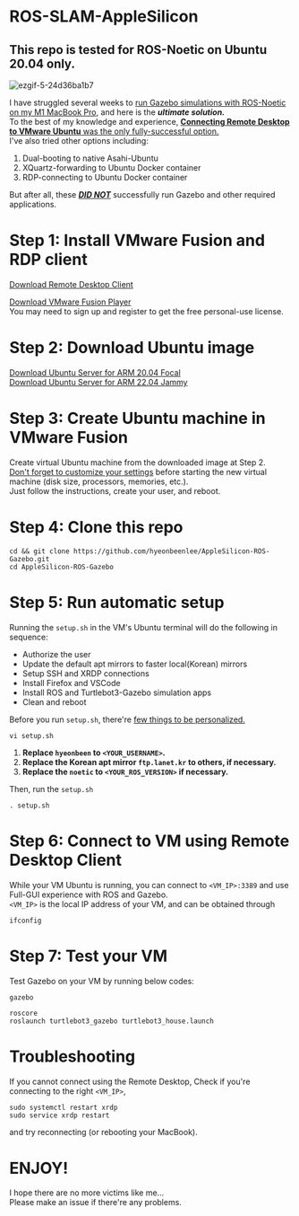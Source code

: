 # ROS-SLAM-AppleSilicon
## This repo is tested for ROS-Noetic on Ubuntu 20.04 only.

![ezgif-5-24d36ba1b7](https://github.com/hyeonbeenlee/ROS-Gazebo-AppleSilicon/assets/78078652/877d4774-f2b2-45ef-ae69-ed8482bd5a10)


I have struggled several weeks to <ins>run Gazebo simulations with ROS-Noetic on my M1 MacBook Pro</ins>, and here is the ***ultimate solution.***  
To the best of my knowledge and experience, <ins>**Connecting Remote Desktop to VMware Ubuntu** was the only fully-successful option.</ins>  
I've also tried other options including:   
1. Dual-booting to native Asahi-Ubuntu
2. XQuartz-forwarding to Ubuntu Docker container
3. RDP-connecting to Ubuntu Docker container

But after all, these <ins>***DID NOT***</ins> successfully run Gazebo and other required applications.

# Step 1: Install VMware Fusion and RDP client
[Download Remote Desktop Client](https://apps.apple.com/kr/app/microsoft-remote-desktop/id1295203466?l=en-GB&mt=12)  

[Download VMware Fusion Player](https://www.vmware.com/products/fusion/fusion-evaluation.html)  
You may need to sign up and register to get the free personal-use license.


# Step 2: Download Ubuntu image
[Download Ubuntu Server for ARM 20.04 Focal](https://cdimage.ubuntu.com/releases/focal/release/ubuntu-20.04.5-live-server-arm64.iso)  
[Download Ubuntu Server for ARM 22.04 Jammy](https://cdimage.ubuntu.com/releases/22.04/release/ubuntu-22.04.3-live-server-arm64.iso)

# Step 3: Create Ubuntu machine in VMware Fusion
Create virtual Ubuntu machine from the downloaded image at Step 2.  
<ins>Don't forget to customize your settings</ins> before starting the new virtual machine (disk size, processors, memories, etc.).  
Just follow the instructions, create your user, and reboot.

# Step 4: Clone this repo
```
cd && git clone https://github.com/hyeonbeenlee/AppleSilicon-ROS-Gazebo.git
cd AppleSilicon-ROS-Gazebo
```

# Step 5: Run automatic setup
Running the ```setup.sh``` in the VM's Ubuntu terminal will do the following in sequence:
- Authorize the user
-  Update the default apt mirrors to faster local(Korean) mirrors
- Setup SSH and XRDP connections
- Install Firefox and VSCode
- Install ROS and Turtlebot3-Gazebo simulation apps
- Clean and reboot

Before you run ```setup.sh```, there're <ins>few things to be personalized.</ins>  
```
vi setup.sh
```
1. **Replace ```hyeonbeen``` to ```<YOUR_USERNAME>```.**
2. **Replace the Korean apt mirror ```ftp.lanet.kr``` to others, if necessary.**
3. **Replace the ```noetic``` to ```<YOUR_ROS_VERSION>``` if necessary.**

Then, run the ```setup.sh```
```
. setup.sh
```

# Step 6: Connect to VM using Remote Desktop Client
While your VM Ubuntu is running, you can connect to ```<VM_IP>:3389``` and use Full-GUI experience with ROS and Gazebo.  
```<VM_IP>``` is the local IP address of your VM, and can be obtained through
```
ifconfig
```

# Step 7: Test your VM
Test Gazebo on your VM by running below codes:  
```
gazebo
```
```
roscore
roslaunch turtlebot3_gazebo turtlebot3_house.launch
```

# Troubleshooting
If you cannot connect using the Remote Desktop,
Check if you're connecting to the right ```<VM_IP>```,  
```
sudo systemctl restart xrdp
sudo service xrdp restart
```
and try reconnecting (or rebooting your MacBook).

# ENJOY!
I hope there are no more victims like me...  
Please make an issue if there're any problems.
